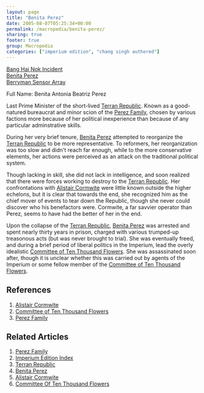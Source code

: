 ```yaml
---
layout: page
title: "Benita Perez"
date: 2005-08-07T05:25:34+00:00
permalink: /macropedia/benita-perez/
sharing: true
footer: true
group: Macropedia
categories: ["imperium edition", "chang singh authored"]
---
```


<div class='row'>
	<div class='col-md-4'><a href='/macropedia/bang-hai-nok-incident'>Bang Hai Nok Incident</a></div>
	<div class='col-md-4'><a href='/macropedia/benita-perez'>Benita Perez</a></div>
	<div class='col-md-4'><a href='/macropedia/berryman-sensor-array'>Berryman Sensor Array</a></div>
</div>


Full Name: Benita Antonia Beatriz Perez

Last Prime Minister of the short-lived [Terran Republic](/macropedia/terran-republic).  Known as a good-natured bureaucrat and minor scion of the [Perez Family](/macropedia/perez-family), chosen by various factions more because of her political inexperience than because of any particular adminstrative skills.

During her very brief tenure, [Benita Perez](/macropedia/benita-perez) attempted to reorganize the [Terran Republic](/macropedia/terran-republic) to be more representative.  To reformers, her reorganization was too slow and didn't reach far enough, while to the more conservative elements, her actions were perceived as an attack on the traditional political system.

Though lacking in skill, she did not lack in intelligence, and soon realized that there were forces working to destroy to the [Terran Republic](/macropedia/terran-republic).  Her confrontations with [Alistair Cormwite](/macropedia/alistair-cormwite) were little known outside the higher echelons, but it is clear that towards the end, she recognized him as the chief mover of events to tear down the Republic, though she never could discover who his benefactors were.  Cormwite, a far savvier operator than Perez, seems to have had the better of her in the end.

Upon the collapse of the [Terran Republic](/macropedia/terran-republic), [Benita Perez](/macropedia/benita-perez) was arrested and spent nearly thirty years in prison, charged with various trumped-up treasonous acts (but was never brought to trial).  She was eventually freed, and during a brief period of liberal politics in the Imperium, lead the overly idealistic [Committee of Ten Thousand Flowers](/macropedia/committee-ten-thousand-flowers).  She was assassinated soon after, though it is unclear whether this was carried out by agents of the Imperium or some fellow member of the [Committee of Ten Thousand Flowers](/macropedia/committee-ten-thousand-flowers).

## References
1. [Alistair Cormwite](/macropedia/alistair-cormwite)
1. [Committee of Ten Thousand Flowers](/macropedia/committee-ten-thousand-flowers)
1. [Perez Family](/macropedia/perez-family)

## Related Articles

1. [Perez Family](/macropedia/perez-family)
2. [Imperium Edition Index](/macropedia/imperium-edition-index)
3. [Terran Republic](/macropedia/terran-republic)
4. [Benita Perez](/macropedia/benita-perez)
5. [Alistair Cormwite](/macropedia/alistair-cormwite)
6. [Committee Of Ten Thousand Flowers](/macropedia/committee-ten-thousand-flowers)



 
